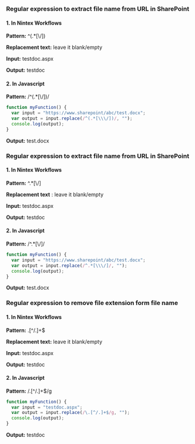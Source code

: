 ### Regular expression to extract file name from URL in SharePoint

#### 1. In Nintex Workflows

**Pattern:** ^(.*[\\\/])

**Replacement text:** leave it blank/empty

**Input:** testdoc.aspx

**Output:** testdoc

#### 2. In Javascript

**Pattern:** /^(.*[\\\/])/

```javascript
function myFunction() {
  var input = "https://www.sharepoint/abc/test.docx"; 
  var output = input.replace(/^(.*[\\\/])/, "");
  console.log(output);
}
```
**Output:** test.docx



### Regular expression to extract file name from URL in SharePoint

#### 1. In Nintex Workflows

**Pattern:** ^.*[\\\/]

**Replacement text**  : leave it blank/empty

**Input:** testdoc.aspx

**Output:** testdoc

#### 2. In Javascript

**Pattern:** /^.*[\\\/]/

```javascript
function myFunction() {
  var input = "https://www.sharepoint/abc/test.docx"; 
  var output = input.replace(/^.*[\\\/]/, "");
  console.log(output);
}
```
**Output:** test.docx




### Regular expression to remove file extension form file name

#### 1. In Nintex Workflows

**Pattern:** \.[^/.]+$

**Replacement text:** leave it blank/empty

**Input:** testdoc.aspx

**Output:** testdoc


#### 2. In Javascript

**Pattern:** /\.[^/.]+$/g

```javascript
function myFunction() {
  var input = "testdoc.aspx"; 
  var output = input.replace(/\.[^/.]+$/g, "");
  console.log(output);
}
```
**Output:** testdoc

